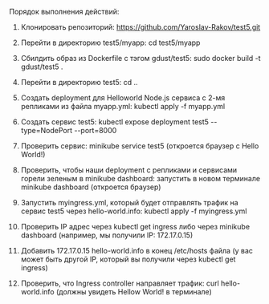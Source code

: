 Порядок выполнения действий:

1. Клонировать репозиторий: https://github.com/Yaroslav-Rakov/test5.git

2. Перейти в директорию test5/myapp: cd test5/myapp

3. Сбилдить образ из Dockerfile c тэгом gdust/test5: sudo docker build -t gdust/test5 .

4. Перейти в директорию test5: cd ..

5. Создать deployment для Helloworld Node.js сервиса с 2-мя репликами из файла myapp.yml: kubectl apply -f myapp.yml

6. Создать сервис test5: kubectl expose deployment test5 --type=NodePort --port=8000

7. Проверить сервис: minikube service test5 (откроется браузер с Hello World!)

8. Проверить, чтобы наши deployment с репликами и сервисами горели зеленым в minikube dashboard: запустить в новом терминале minikube dashboard (откроется браузер)

9. Запустить myingress.yml, который будет отправлять трафик на сервис test5 через hello-world.info: kubectl apply -f myingress.yml

10. Проверить IP адрес через kubectl get ingress либо через minikube dashboard (например, мы получили IP: 172.17.0.15) 

11. Добавить 172.17.0.15 hello-world.info в конец /etc/hosts файла (у вас может быть другой IP, который вы получили через kubectl get ingress)

12. Проверить, что Ingress controller направляет трафик: curl hello-world.info (должны увидеть Hellow World! в терминале)







